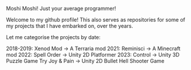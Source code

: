 Moshi Moshi! Just your average programmer!

Welcome to my github profile! This also serves as repositories for some of my projects that I have embarked on, over the years.

Let me categorise the projects by date:

2018-2019: Xenod Mod -> A Terraria mod 
2021: Reminisci -> A Minecraft mod
2022: Spell Order -> Unity 2D Platformer
2023: 
Control -> Unity 3D Puzzle Game
Try Joy & Pain -> Unity 2D Bullet Hell Shooter Game
